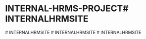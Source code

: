 # INTERNAL-HRMS-PROJECT#   I N T E R N A L H R M S I T E  
 #   I N T E R N A L H R M S I T E  
 #   I N T E R N A L H R M S I T E  
 #   I N T E R N A L H R M S I T E  
 